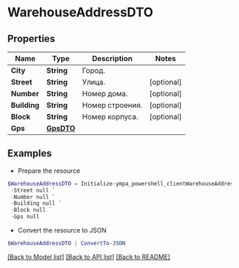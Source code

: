 # WarehouseAddressDTO
## Properties

Name | Type | Description | Notes
------------ | ------------- | ------------- | -------------
**City** | **String** | Город. | 
**Street** | **String** | Улица. | [optional] 
**Number** | **String** | Номер дома. | [optional] 
**Building** | **String** | Номер строения. | [optional] 
**Block** | **String** | Номер корпуса. | [optional] 
**Gps** | [**GpsDTO**](GpsDTO.md) |  | 

## Examples

- Prepare the resource
```powershell
$WarehouseAddressDTO = Initialize-ympa_powershell_clientWarehouseAddressDTO  -City null `
 -Street null `
 -Number null `
 -Building null `
 -Block null `
 -Gps null
```

- Convert the resource to JSON
```powershell
$WarehouseAddressDTO | ConvertTo-JSON
```

[[Back to Model list]](../README.md#documentation-for-models) [[Back to API list]](../README.md#documentation-for-api-endpoints) [[Back to README]](../README.md)

